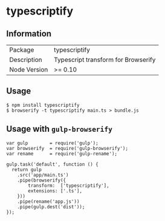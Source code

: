 typescriptify
========================

## Information

<table>
<tr> 
<td>Package</td><td>typescriptify</td>
</tr>
<tr>
<td>Description</td>
<td>Typescript transform for Browserify</td>
</tr>
<tr>
<td>Node Version</td>
<td>>= 0.10</td>
</tr>
</table>

## Usage

    $ npm install typescriptify
    $ browserify -t typescriptify main.ts > bundle.js

## Usage with `gulp-browserify`

    var gulp        = require('gulp');
    var browserify  = require('gulp-browserify');
    var rename      = require('gulp-rename');

    gulp.task('default', function () {
      return gulp
        .src('app/main.ts')
        .pipe(browserify({
            transform:  ['typescriptify'],
            extensions: ['.ts'],
        }))
        .pipe(rename('app.js'))
        .pipe(gulp.dest('dist'));
    });
